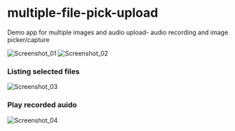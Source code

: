 # multiple-file-pick-upload
Demo app for multiple images and audio upload- audio recording and image picker/capture


![Screenshot_01](https://user-images.githubusercontent.com/58541387/199298048-dbdc0669-f4dd-4075-a75e-1d60de3b821b.png)
![Screenshot_02](https://user-images.githubusercontent.com/58541387/199298076-5d27a361-abad-45aa-a10f-935c10506286.png)

### Listing selected files

![Screenshot_03](https://user-images.githubusercontent.com/58541387/199298084-fa12408d-c13d-48e9-bca5-1a305659de6e.png)

### Play recorded auido

![Screenshot_04](https://user-images.githubusercontent.com/58541387/199298156-ef3ee347-82a9-41fe-af39-d1435d826ade.png)
